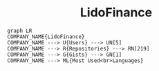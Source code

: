 <h1 align="center">LidoFinance</h1>

```mermaid
graph LR
COMPANY_NAME{LidoFinance}
COMPANY_NAME ---> U{Users} ---> UN[5]
COMPANY_NAME ---> R{Repositories} ---> RN[219]
COMPANY_NAME ---> G{Gists} ---> GN[1]
COMPANY_NAME ---> ML{Most Used<br>Languages}
```
